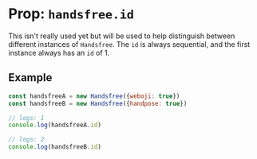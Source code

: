 # Prop: `handsfree.id`

This isn't really used yet but will be used to help distinguish between different instances of `Handsfree`. The `id` is always sequential, and the first instance always has an `id` of 1.

## Example

```js
const handsfreeA = new Handsfree({weboji: true})
const handsfreeB = new Handsfree({handpose: true})

// logs: 1
console.log(handsfreeA.id)

// logs: 2
console.log(handsfreeB.id)
```
